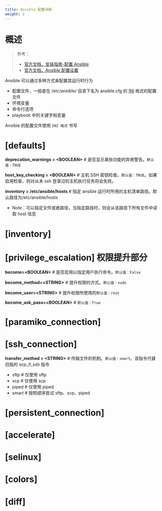 ```yaml
---
title: Ansible 配置详解
weight: 2
---
```


# 概述

> 参考：
>
> - [官方文档，安装指南-配置 Ansible](https://docs.ansible.com/ansible/latest/installation_guide/intro_configuration.html)
> - [官方文档，Ansible 配置设置](https://docs.ansible.com/ansible/latest/reference_appendices/config.html)

Ansible 可以通过多种方式来配置其运行时行为

- 配置文件，一般是在 /etc/ansible/ 目录下名为 ansible.cfg 的 [INI](/docs/2.编程/无法分类的语言/INI.md) 格式的配置文件
- 环境变量
- 命令行选项
- playbook 中的关键字和变量

Ansible 的配置文件使用 `INI 格式` 书写

# \[defaults]

**deprecation_warnings = \<BOOLEAN>** # 是否显示某些功能的弃用警告。`默认值：TRUE`

**host_key_checking = \<BOOLEAN>** # 主机 SSH 密钥检查。`默认值：TRUE`。如果启用检查，则对从未 ssh 登录过的主机执行任务将会失败。

**inventory = /etc/ansible/hosts** # 指定 ansible 运行时所用的主机清单路径。默认路径为/etc/ansible/hosts

- Note：可以指定文件或者路径，当指定路径时，则会从该路径下所有文件中读取 host 信息

# \[inventory]

# \[privilege_escalation] 权限提升部分

**become=\<BOOLEAN>** # 是否启用以指定用户执行命令。`默认值：False`

**become_method=\<STRING>** # 提升权限的方式。`默认值：sudo`

**become_user=\<STRING>** # 提升权限所使用的`默认值：root`

**become_ask_pass=\<BOOLEAN>** # `默认值：True`

# \[paramiko_connection]

# \[ssh_connection]

**transfer_method = \<STRING>** # 传输文件的机制。`默认值：smart`。该指令代替旧版的 scp_if_ssh 指令

- sftp # 仅使用 sftp
- scp # 仅使用 scp
- piped # 仅使用 piped
- smart # 按照顺序尝试 sftp、scp、piped

# \[persistent_connection]

# \[accelerate]

# \[selinux]

# \[colors]

# \[diff]
